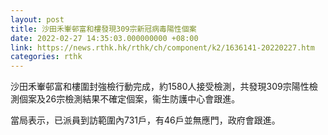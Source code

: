 ```yaml
---
layout: post
title: 沙田禾輋邨富和樓發現309宗新冠病毒陽性個案
date: 2022-02-27 14:35:03.000000000 +08:00
link: https://news.rthk.hk/rthk/ch/component/k2/1636141-20220227.htm
categories: rthk
---
```


沙田禾輋邨富和樓圍封強檢行動完成，約1580人接受檢測，共發現309宗陽性檢測個案及26宗檢測結果不確定個案，衞生防護中心會跟進。

當局表示，已派員到訪範圍內731戶，有46戶並無應門，政府會跟進。
